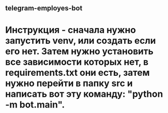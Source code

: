 ## telegram-employes-bot

# Инструкция - сначала нужно запустить venv, или создать если его нет. Затем нужно установить все зависимости которых нет, в requirements.txt они есть, затем нужно перейти в папку src и написать вот эту команду: "python -m bot.main".
